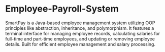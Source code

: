 # Employee-Payroll-System
SmartPay is a Java-based employee management system utilizing OOP principles like abstraction, inheritance, and polymorphism. It features a terminal interface for managing employee records, calculating salaries for full-time and part-time employees, and updating or removing employee details. Built for efficient employee management and salary processing.
